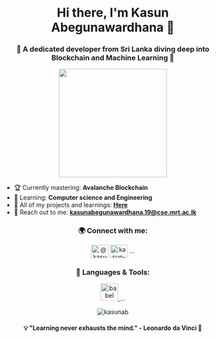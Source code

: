 <h1 align="center">Hi there, I'm Kasun Abegunawardhana 👋</h1>
<h3 align="center">🌟 A dedicated developer from Sri Lanka diving deep into Blockchain and Machine Learning 🚀</h3>

<p align="center">
        <img src="https://media.giphy.com/media/MT5UUV1d4CXE2A37Dg/giphy.gif" width="250px">
</p>

- 🏆 Currently mastering: **Avalanche Blockchain**
- 📘 Learning: **Computer science and Engineering**
- 🚀 All of my projects and learnings: **[Here](#)**
- 📩 Reach out to me: **kasunabegunawardhana.19@cse.mrt.ac.lk**

<h3 align="center">🌍 Connect with me:</h3>
<p align="center">
<a href="https://twitter.com/@kasun94096981" target="blank"><img align="center" src="https://raw.githubusercontent.com/rahuldkjain/github-profile-readme-generator/master/src/images/icons/Social/twitter.svg" alt="@kasun94096981" height="30" width="40" /></a>
<a href="https://linkedin.com/in/kasun-abegunawardhana-106962200" target="blank"><img align="center" src="https://raw.githubusercontent.com/rahuldkjain/github-profile-readme-generator/master/src/images/icons/Social/linked-in-alt.svg" alt="kasun-abegunawardhana-106962200" height="30" width="40" /></a>
... <!-- other social media links -->
</p>

<h3 align="center">🔧 Languages & Tools:</h3>
<p align="center">
<a href="https://babeljs.io/" target="_blank"> <img src="https://www.vectorlogo.zone/logos/babeljs/babeljs-icon.svg" alt="babel" width="40" height="40"/> </a>
... <!-- other tool and language icons -->
</p>

<p align="center">
    <img src="https://github-readme-stats.vercel.app/api/top-langs?username=kasunab&show_icons=true&locale=en&layout=compact" alt="kasunab" />
</p>

<h4 align="center">💡 "Learning never exhausts the mind." - Leonardo da Vinci 🎨</h4>

